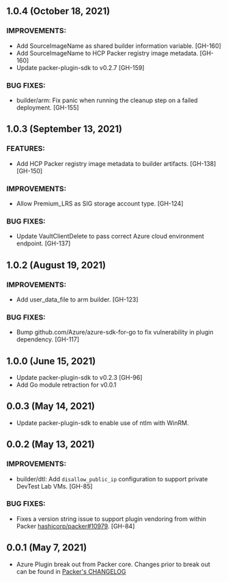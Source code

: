 ## 1.0.4 (October 18, 2021)

### IMPROVEMENTS:
* Add SourceImageName as shared builder information variable. [GH-160]
* Add SourceImageName to HCP Packer registry image metadata. [GH-160]
* Update packer-plugin-sdk to v0.2.7 [GH-159]

### BUG FIXES:
* builder/arm: Fix panic when running the cleanup step on a failed deployment. [GH-155]

## 1.0.3 (September 13, 2021)

### FEATURES:
* Add HCP Packer registry image metadata to builder artifacts. [GH-138] [GH-150]

### IMPROVEMENTS:
* Allow Premium_LRS as SIG storage account type. [GH-124]

### BUG FIXES:
* Update VaultClientDelete to pass correct Azure cloud environment endpoint.  [GH-137]

## 1.0.2 (August 19, 2021)

### IMPROVEMENTS:
* Add user_data_file to arm builder. [GH-123]

### BUG FIXES:
* Bump github.com/Azure/azure-sdk-for-go to fix vulnerability in plugin dependency. [GH-117]

## 1.0.0 (June 15, 2021)

* Update packer-plugin-sdk to v0.2.3 [GH-96]
* Add Go module retraction for v0.0.1

## 0.0.3 (May 14, 2021)
* Update packer-plugin-sdk to enable use of ntlm with WinRM.

## 0.0.2 (May 13, 2021)

### IMPROVEMENTS:

* builder/dtl: Add `disallow_public_ip` configuration to support private DevTest Lab VMs. [GH-85]

### BUG FIXES:

* Fixes a version string issue to support plugin vendoring from within Packer [hashicorp/packer#10979](https://github.com/hashicorp/packer/pull/10979).
  [GH-84]

## 0.0.1 (May 7, 2021)

* Azure Plugin break out from Packer core. Changes prior to break out can be found in [Packer's CHANGELOG](https://github.com/hashicorp/packer/blob/master/CHANGELOG.md)

